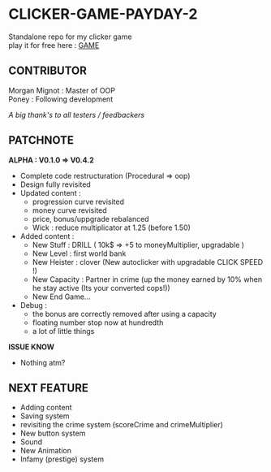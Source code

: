 # CLICKER-GAME-PAYDAY-2
Standalone repo for my clicker game  
play it for free here : [GAME](https://leersmathieu.com/payday2clicker)

## CONTRIBUTOR

Morgan Mignot : Master of OOP  
Poney : Following development

*A big thank's to all testers / feedbackers*



## PATCHNOTE

**ALPHA : V0.1.0 => V0.4.2**

- Complete code restructuration (Procedural => oop)
- Design fully revisited
- Updated content :
    - progression curve revisited
    - money curve revisited
    - price, bonus/uppgrade rebalanced
    - Wick : reduce multiplicator at 1.25 (before 1.50)
- Added content :
    - New Stuff : DRILL ( 10k$ => +5 to moneyMultiplier, upgradable )
    - New Level : first world bank
    - New Heister : clover (New autoclicker with upgradable CLICK SPEED !)
    - New Capacity : Partner in crime (up the money earned by 10% when he stay active (Its your converted cops!))
    - New End Game...
- Debug : 
    - the bonus are correctly removed after using a capacity
    - floating number stop now at hundredth
    - a lot of little things

**ISSUE KNOW**
- Nothing atm?

## NEXT FEATURE

- Adding content
- Saving system
- revisiting the crime system (scoreCrime and crimeMultiplier)
- New button system
- Sound
- New Animation
- Infamy (prestige) system


